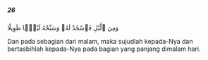 ##### 26

<span class="ayah">وَمِنَ ٱلَّيْلِ فَٱسْجُدْ لَهُۥ وَسَبِّحْهُ لَيْلًۭا طَوِيلًا</span>

<span class="ayah_translation">Dan pada sebagian dari malam, maka sujudlah kepada-Nya dan bertasbihlah kepada-Nya pada bagian yang panjang dimalam hari.</span>
